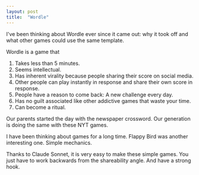 ```yaml
---
layout: post
title:  "Wordle"
---
```


I've been thinking about Wordle ever since it came out: why it took off and what other games could use the same template.

Wordle is a game that
1. Takes less than 5 minutes.
2. Seems intellectual.
3. Has inherent virality because people sharing their score on social media.
4. Other people can play instantly in response and share their own score in response.
5. People have a reason to come back: A new challenge every day.
6. Has no guilt associated like other addictive games that waste your time.
7. Can become a ritual.

Our parents started the day with the newspaper crossword. Our generation is doing the same with these NYT games.

I have been thinking about games for a long time. Flappy Bird was another interesting one. Simple mechanics.

Thanks to Claude Sonnet, it is very easy to make these simple games. You just have to work backwards from the shareability angle. And have a strong hook.

